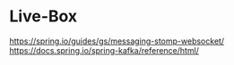 # Live-Box

https://spring.io/guides/gs/messaging-stomp-websocket/
https://docs.spring.io/spring-kafka/reference/html/
